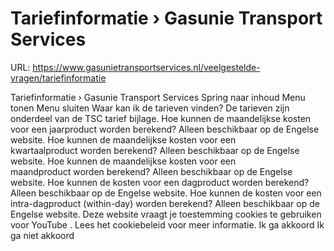 # Tariefinformatie › Gasunie Transport Services

URL: https://www.gasunietransportservices.nl/veelgestelde-vragen/tariefinformatie

Tariefinformatie › Gasunie Transport Services
Spring naar inhoud
Menu tonen
Menu sluiten
Waar kan ik de tarieven vinden?
De tarieven zijn onderdeel van de
TSC
tarief bijlage.
Hoe kunnen de maandelijkse kosten voor een jaarproduct worden berekend?
Alleen beschikbaar op de Engelse website.
Hoe kunnen de maandelijkse kosten voor een kwartaalproduct worden berekend?
Alleen beschikbaar op de Engelse website.
Hoe kunnen de maandelijkse kosten voor een maandproduct worden berekend?
Alleen beschikbaar op de Engelse website.
Hoe kunnen de kosten voor een dagproduct worden berekend?
Alleen beschikbaar op de Engelse website.
Hoe kunnen de kosten voor een intra-dagproduct (within-day) worden berekend?
Alleen beschikbaar op de Engelse website.
Deze website vraagt je toestemming cookies te gebruiken voor
YouTube
. Lees het
cookiebeleid
voor meer informatie.
Ik ga akkoord
Ik ga niet akkoord